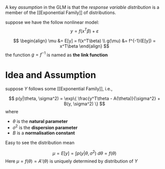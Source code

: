  

A key _assumption_ in the GLM is that the _response variable distribution_ is a member of the [[Exponential Family]] of distributions.

suppose we have the follow nonlinear model:
$$
y = f(x^T\beta) + \varepsilon 
$$

$$
\begin{align}
\mu &= E[y] = f(x^T\beta) \\
g(\mu) &= f^{-1}(E[y]) = x^T\beta 
\end{align}
$$
the function $g = f^{-1}$ is named as **the link function** 


# Idea and Assumption

suppose $Y$ follows some [[Exponential Family]], i.e.,

$$
p(y|\theta, \sigma^2) = \exp\{ \frac{y^T\theta - A(\theta)}{\sigma^2} + B(y, \sigma^2) \}
$$
where
- $\theta$ is the **natural parameter**
- $\sigma^2$ is the **dispersion parameter**
- $B$ is a **normalisation constant**

Easy to see the distribution mean

$$
\mu = E[y] = \int p(y|\theta, \sigma^2) \; d \theta = f(\theta)
$$
Here $\mu = f(\theta) = A'(\theta)$ is uniquely determined by distribution of $Y$ 

